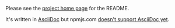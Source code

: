 Please see the [project home page](https://gitlab.com/davedoesdev/webauthn4js)
for the README.

It's written in [AsciiDoc](http://www.methods.co.nz/asciidoc/) but npmjs.com
[doesn't support AsciiDoc yet](https://github.com/npm/www/issues/42).
